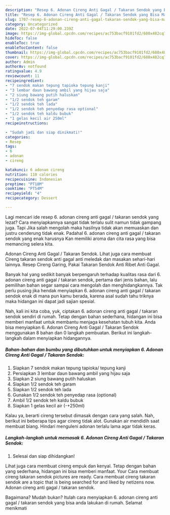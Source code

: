```yaml
---
description: "Resep 6. Adonan Cireng Anti Gagal / Takaran Sendok yang Bisa Manjain Lidah, Buat Buka Puasa Lezat"
title: "Resep 6. Adonan Cireng Anti Gagal / Takaran Sendok yang Bisa Manjain Lidah, Buat Buka Puasa Lezat"
slug: 1707-resep-6-adonan-cireng-anti-gagal-takaran-sendok-yang-bisa-manjain-lidah-buat-buka-puasa-lezat
category: Uncategorized
date: 2022-07-04T11:29:00.239Z
image: https://img-global.cpcdn.com/recipes/ac753bacf9101fd2/680x482cq70/6-adonan-cireng-anti-gagal-takaran-sendok-foto-resep-utama.jpg
hideToc: false
enableToc: true
enableTocContent: false
thumbnail: https://img-global.cpcdn.com/recipes/ac753bacf9101fd2/680x482cq70/6-adonan-cireng-anti-gagal-takaran-sendok-foto-resep-utama.jpg
cover: https://img-global.cpcdn.com/recipes/ac753bacf9101fd2/680x482cq70/6-adonan-cireng-anti-gagal-takaran-sendok-foto-resep-utama.jpg
author: Admin
authorAv: notfound
ratingvalue: 4.9
reviewcount: 11
recipeingredient:
- "7 sendok makan tepung tapioka tepung kanji"
- "3 lembar daun bawang ambil yang hijau saja"
- "2 siung bawang putih haluskan"
- "1/2 sendok teh garam"
- "1/2 sendok teh lada"
- "1/2 sendok teh penyedap rasa optional"
- "1/2 sendok teh kaldu bubuk"
- "1 gelas kecil air 250ml"
recipeinstructions:

- "Sudah jadi dan siap dinikmati!"
categories:
- Resep
tags:
- 6
- adonan
- cireng

katakunci: 6 adonan cireng 
nutrition: 110 calories
recipecuisine: Indonesian
preptime: "PT18M"
cooktime: "PT54M"
recipeyield: "4"
recipecategory: Dessert

---
```



Lagi mencari ide resep 6. adonan cireng anti gagal / takaran sendok yang lezat? Cara menyiapkannya sangat tidak terlalu sulit namun tidak gampang juga. Tapi Jika salah mengolah maka hasilnya tidak akan memuaskan dan justru cenderung tidak enak. Padahal 6. adonan cireng anti gagal / takaran sendok yang enak harusnya Kan memiliki aroma dan cita rasa yang bisa memancing selera kita.


Adonan Cireng Anti Gagal / Takaran Sendok. Lihat juga cara membuat Cireng takaran sendok anti gagal anti meledak dan masakan sehari-hari lainnya. Resep Cireng Garing, Pakai Takaran Sendok Anti Ribet Anti Gagal.

Banyak hal yang sedikit banyak berpengaruh terhadap kualitas rasa dari 6. adonan cireng anti gagal / takaran sendok, pertama dari jenis bahan, lalu pemilihan bahan segar sampai cara mengolah dan menghidangkannya. Tak perlu pusing jika hendak menyiapkan 6. adonan cireng anti gagal / takaran sendok enak di mana pun kamu berada, karena asal sudah tahu triknya maka hidangan ini dapat jadi sajian spesial.


Nah, kali ini kita coba, yuk, ciptakan 6. adonan cireng anti gagal / takaran sendok sendiri di rumah. Tetap dengan bahan sederhana, hidangan ini bisa memberi manfaat untuk membantu menjaga kesehatan tubuh kita. Anda bisa menyiapkan 6. Adonan Cireng Anti Gagal / Takaran Sendok menggunakan 8 bahan dan 0 langkah pembuatan. Berikut ini langkah-langkah dalam menyiapkan hidangannya.

<!--inarticleads1-->

##### Bahan-bahan dan bumbu yang dibutuhkan untuk menyiapkan 6. Adonan Cireng Anti Gagal / Takaran Sendok:

1. Siapkan 7 sendok makan tepung tapioka/ tepung kanji
1. Persiapkan 3 lembar daun bawang ambil yang hijau saja
1. Siapkan 2 siung bawang putih haluskan
1. Siapkan 1/2 sendok teh garam
1. Siapkan 1/2 sendok teh lada
1. Gunakan 1/2 sendok teh penyedap rasa (optional)
1. Ambil 1/2 sendok teh kaldu bubuk
1. Siapkan 1 gelas kecil air (-+250ml)


Kalau ya, berarti cireng tersebut dimasak dengan cara yang salah. Nah, berikut ini beberapa tips agar cireng tidak alot. Gunakan air mendidih saat membuat biang. Hindari menguleni adonan terlalu lama agar tidak keras. 

<!--inarticleads2-->

##### Langkah-langkah untuk memasak 6. Adonan Cireng Anti Gagal / Takaran Sendok:


1. Selesai dan siap dihidangkan!

Lihat juga cara membuat cireng empuk dan kenyal. Tetap dengan bahan yang sederhana, hidangan ini bisa memberi manfaat. Your Cara membuat cireng takaran sendok pictures are ready. Cara membuat cireng takaran sendok are a topic that is being searched for and liked by netizens now. Adonan cireng anti gagal / takaran sendok. 

Bagaimana? Mudah bukan? Itulah cara menyiapkan 6. adonan cireng anti gagal / takaran sendok yang bisa anda lakukan di rumah. Selamat menikmati
